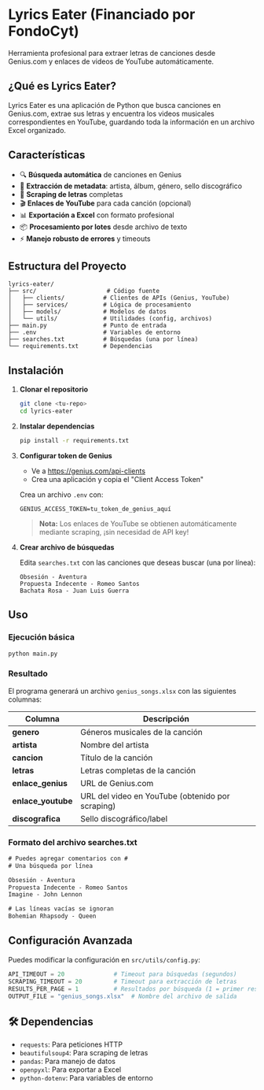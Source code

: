 # Lyrics Eater (Financiado por FondoCyt)

Herramienta profesional para extraer letras de canciones desde Genius.com y enlaces de videos de YouTube automáticamente.

## ¿Qué es Lyrics Eater?

Lyrics Eater es una aplicación de Python que busca canciones en Genius.com, extrae sus letras y encuentra los videos musicales correspondientes en YouTube, guardando toda la información en un archivo Excel organizado.

## Características

- 🔍 **Búsqueda automática** de canciones en Genius
- 📝 **Extracción de metadata**: artista, álbum, género, sello discográfico
- 🎵 **Scraping de letras** completas
- 🎬 **Enlaces de YouTube** para cada canción (opcional)
- 📊 **Exportación a Excel** con formato profesional
- 📦 **Procesamiento por lotes** desde archivo de texto
- ⚡ **Manejo robusto de errores** y timeouts

## Estructura del Proyecto

```
lyrics-eater/
├── src/                    # Código fuente
│   ├── clients/           # Clientes de APIs (Genius, YouTube)
│   ├── services/          # Lógica de procesamiento
│   ├── models/            # Modelos de datos
│   └── utils/             # Utilidades (config, archivos)
├── main.py                # Punto de entrada
├── .env                   # Variables de entorno
├── searches.txt           # Búsquedas (una por línea)
└── requirements.txt       # Dependencias
```

## Instalación

1. **Clonar el repositorio**
   ```bash
   git clone <tu-repo>
   cd lyrics-eater
   ```

2. **Instalar dependencias**
   ```bash
   pip install -r requirements.txt
   ```

3. **Configurar token de Genius**
   
   - Ve a https://genius.com/api-clients
   - Crea una aplicación y copia el "Client Access Token"
   
   Crea un archivo `.env` con:
   ```env
   GENIUS_ACCESS_TOKEN=tu_token_de_genius_aquí
   ```
   
   > **Nota:** Los enlaces de YouTube se obtienen automáticamente mediante scraping, ¡sin necesidad de API key!

4. **Crear archivo de búsquedas**
   
   Edita `searches.txt` con las canciones que deseas buscar (una por línea):
   ```
   Obsesión - Aventura
   Propuesta Indecente - Romeo Santos
   Bachata Rosa - Juan Luis Guerra
   ```

## Uso

### Ejecución básica
```bash
python main.py
```

### Resultado

El programa generará un archivo `genius_songs.xlsx` con las siguientes columnas:

| Columna | Descripción |
|---------|-------------|
| **genero** | Géneros musicales de la canción |
| **artista** | Nombre del artista |
| **cancion** | Título de la canción |
| **letras** | Letras completas de la canción |
| **enlace_genius** | URL de Genius.com |
| **enlace_youtube** | URL del video en YouTube (obtenido por scraping) |
| **discografica** | Sello discográfico/label |

### Formato del archivo searches.txt

```txt
# Puedes agregar comentarios con #
# Una búsqueda por línea

Obsesión - Aventura
Propuesta Indecente - Romeo Santos
Imagine - John Lennon

# Las líneas vacías se ignoran
Bohemian Rhapsody - Queen
```

## Configuración Avanzada

Puedes modificar la configuración en `src/utils/config.py`:

```python
API_TIMEOUT = 20              # Timeout para búsquedas (segundos)
SCRAPING_TIMEOUT = 20         # Timeout para extracción de letras
RESULTS_PER_PAGE = 1          # Resultados por búsqueda (1 = primer resultado)
OUTPUT_FILE = "genius_songs.xlsx"  # Nombre del archivo de salida
```

## 🛠️ Dependencias

- `requests`: Para peticiones HTTP
- `beautifulsoup4`: Para scraping de letras
- `pandas`: Para manejo de datos
- `openpyxl`: Para exportar a Excel
- `python-dotenv`: Para variables de entorno

